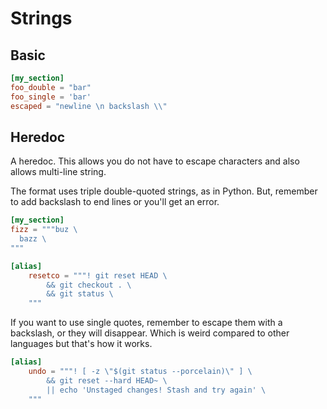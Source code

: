 # Strings

## Basic

```toml
[my_section]
foo_double = "bar"
foo_single = 'bar'
escaped = "newline \n backslash \\"
```


## Heredoc

A heredoc. This allows you do not have to escape characters and also allows multi-line string.

The format uses triple double-quoted strings, as in Python. But, remember to add backslash to end lines or you'll get an error.

```toml
[my_section]
fizz = """buz \
  bazz \
"""
```

```toml
[alias]
	resetco = """! git reset HEAD \
		&& git checkout . \
		&& git status \
	"""
```

If you want to use single quotes, remember to escape them with a backslash, or they will disappear. Which is weird compared to other languages but that's how it works.

```toml
[alias]
	undo = """! [ -z \"$(git status --porcelain)\" ] \
		&& git reset --hard HEAD~ \
		|| echo 'Unstaged changes! Stash and try again' \
	"""
```
